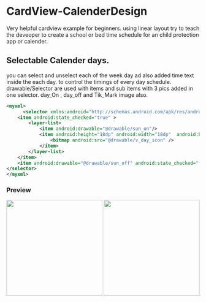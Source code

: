 # CardView-CalenderDesign
Very helpful cardview example for beginners. using linear layout try to teach the deveoper to create a school or bed time schedule for an child protection app or calender.

## Selectable Calender days.

you can select and unselect each of the week day ad also added time text inside the each day. to control the timings of every day schedule.
drawable/Selector are used with items and sub items with 3 pics added in one selector. day_On , day_off and Tik_Mark image also.

```xml
<myxml>
      <selector xmlns:android="http://schemas.android.com/apk/res/android">
    <item android:state_checked="true" >
        <layer-list>
            <item android:drawable="@drawable/sun_on"/>
            <item android:height="18dp" android:width="18dp"  android:bottom="8dp" android:right="5dp" android:gravity="top|end">
                <bitmap android:src="@drawable/v_day_icon" />
            </item>
        </layer-list>
    </item>
    <item android:drawable="@drawable/sun_off" android:state_checked="false" />
</selector>
</myxml>
```

### Preview

<img src="https://github.com/Wassi01/CardView-CalenderDesign/blob/master/images/Screenshot_2020-02-05-17-23-56.png" width="250" />
<img src="https://github.com/Wassi01/CardView-CalenderDesign/blob/master/images/Screenshot_2020-02-05-17-24-09.png" width="250" />
